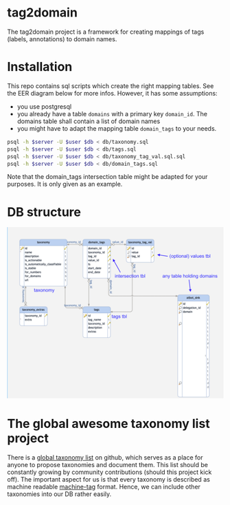 # tag2domain

The tag2domain project is a framework for creating mappings of tags (labels, annotations) to domain names. 


# Installation

This repo contains sql scripts which create the right mapping tables. See the EER diagram below for more infos.
However, it has some assumptions:

  * you use postgresql
  * you already have a table ``domains`` with a primary key ``domain_id``. The domains table shall contain a list of domain names
  * you might have to adapt the mapping table ``domain_tags`` to your needs.



```bash
psql -h $server -U $user $db < db/taxonomy.sql
psql -h $server -U $user $db < db/tags.sql
psql -h $server -U $user $db < db/taxonomy_tag_val.sql.sql
psql -h $server -U $user $db < db/domain_tags.sql

```


Note that the domain_tags intersection table might be adapted for your purposes. It is only given as an example.


# DB structure

![EER Diagram](schema.png)



# The global awesome taxonomy list project

There is a [global taxonomy list](https://github.com/aaronkaplan/awesome-taxonomyzoo-list) on github, which serves as a place for anyone to propose taxonomies and document them.
This list should be  constantly growing by community contributions (should this project kick off). The important aspect for us  is that every taxonomy is described as machine readable [machine-tag](https://github.com/MISP/misp-taxonomies) format.
Hence, we can include other taxonomies into our DB rather easily.


